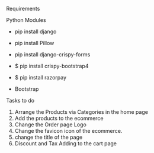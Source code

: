 Requirements

Python Modules

- pip install django
- pip install Pillow
- pip install django-crispy-forms
- $ pip install crispy-bootstrap4
- $ pip install razorpay


- Bootstrap

Tasks to do

1. Arrange the Products via Categories in the home page
2. Add the products to the ecommerce 
3. Change the Order page Logo 
4. Change the favicon icon of the ecommerce.
5. change the title of the page
6. Discount and Tax Adding to the cart page
